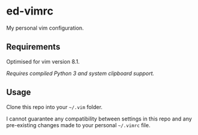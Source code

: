 # ed-vimrc
My personal vim configuration.

## Requirements
Optimised for vim version 8.1.

*Requires compiled Python 3 and system clipboard support.*

## Usage
Clone this repo into your `~/.vim` folder.

I cannot guarantee any compatibility between settings in this repo and any pre-existing changes made to your personal `~/.vimrc` file.
